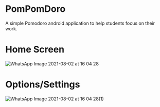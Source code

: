 # PomPomDoro
A simple Pomodoro android application to help students focus on their work.



# Home Screen
![WhatsApp Image 2021-08-02 at 16 04 28](https://user-images.githubusercontent.com/54435620/127844959-54f953e6-a42c-4891-ba2d-6e43e0e5502b.jpeg)



# Options/Settings
![WhatsApp Image 2021-08-02 at 16 04 28(1)](https://user-images.githubusercontent.com/54435620/127845131-0c9a89f2-3c21-4a46-836c-beb75e2f763e.jpeg)


